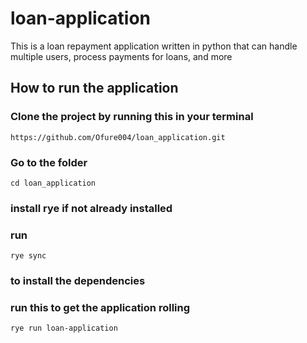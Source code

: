 # loan-application

This is a loan repayment application written in python that can handle multiple users, process payments for loans, and more

## How to run the application
### Clone the project by running this in your terminal
```
https://github.com/Ofure004/loan_application.git

```

### Go to the folder
```
cd loan_application 
```
### install rye if not already installed

### run
```
rye sync

```
### to install the dependencies

### run this to get the application rolling

```
rye run loan-application
```